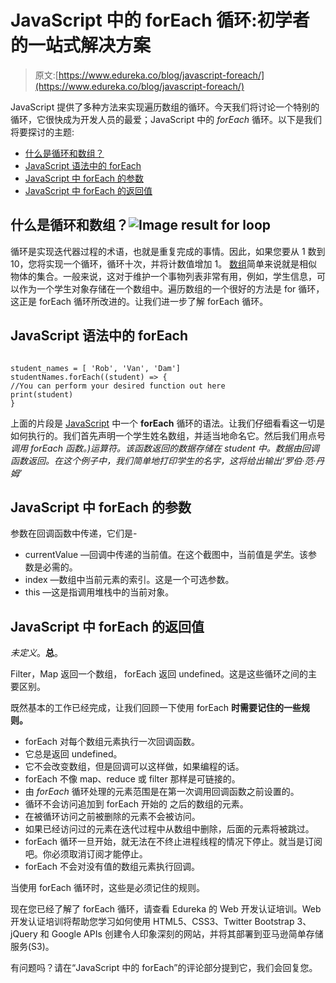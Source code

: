 # JavaScript 中的 forEach 循环:初学者的一站式解决方案

> 原文:[https://www.edureka.co/blog/javascript-foreach/](https://www.edureka.co/blog/javascript-foreach/)

JavaScript 提供了多种方法来实现遍历数组的循环。今天我们将讨论一个特别的循环，它很快成为开发人员的最爱；JavaScript 中的 *forEach* 循环。以下是我们将要探讨的主题:

*   [什么是循环和数组？](#loops%20and%20array)
*   [JavaScript 语法中的 forEach](#syntax)
*   [JavaScript 中 forEach 的参数](#parameters)
*   [JavaScript 中 forEach 的返回值](#return%20value)

## **什么是循环和数组？![Image result for loop](../Images/0f49581bed92570a17143e10259a74a5.png)**

循环是实现迭代器过程的术语，也就是重复完成的事情。因此，如果您要从 1 数到 10，您将实现一个循环，循环十次，并将计数值增加 1。 [数组](https://www.edureka.co/blog/array-sort-in-javascript/)简单来说就是相似物体的集合。一般来说，这对于维护一个事物列表非常有用，例如，学生信息，可以作为一个学生对象存储在一个数组中。遍历数组的一个很好的方法是 for 循环，这正是 forEach 循环所改进的。让我们进一步了解 forEach 循环。

## **JavaScript 语法中的 forEach**

```

student_names = [ 'Rob', 'Van', 'Dam']
studentNames.forEach((student) => {
//You can perform your desired function out here
print(student)
}

```

上面的片段是 [JavaScript](https://www.edureka.co/blog/what-is-javascript/) 中一个 **forEach** 循环的语法。让我们仔细看看这一切是如何执行的。我们首先声明一个学生姓名数组，并适当地命名它。然后我们用点号*调用 forEach 函数。)运算符。*该函数返回的数据存储在 student 中。数据由回调函数返回。在这个例子中，我们简单地打印学生的名字，这将给出输出*‘罗伯·范·丹姆’*

## **JavaScript 中 forEach 的参数**

参数在回调函数中传递，它们是-

*   currentValue —回调中传递的当前值。在这个截图中，当前值是*学生*。该参数是必需的。
*   index —数组中当前元素的索引。这是一个可选参数。
*   this —这是指调用堆栈中的当前对象。

## **JavaScript 中 forEach 的返回值**

*未定义*。**总**。

Filter，Map 返回一个数组，  forEach 返回 undefined。这是这些循环之间的主要区别。

<section class="jd je jf jg jh">

既然基本的工作已经完成，让我们回顾一下使用  forEach **时需要记住的一些规则。**

*   forEach 对每个数组元素执行一次回调函数。
*   它总是返回 undefined。
*   它不会改变数组，但是回调可以这样做，如果编程的话。
*   forEach 不像 map、reduce 或 filter 那样是可链接的。
*   由  *forEach* 循环处理的元素范围是在第一次调用回调函数之前设置的。
*   循环不会访问追加到 forEach 开始的  之后的数组的元素。
*   在被循环访问之前被删除的元素不会被访问。
*   如果已经访问过的元素在迭代过程中从数组中删除，后面的元素将被跳过。
*   forEach 循环一旦开始，就无法在不终止进程线程的情况下停止。就当是订阅吧。你必须取消订阅才能停止。
*   forEach 不会对没有值的数组元素执行回调。

当使用  forEach 循环时，这些是必须记住的规则。

现在您已经了解了 forEach 循环，请查看 Edureka 的 Web 开发认证培训。Web 开发认证培训将帮助您学习如何使用 HTML5、CSS3、Twitter Bootstrap 3、jQuery 和 Google APIs 创建令人印象深刻的网站，并将其部署到亚马逊简单存储服务(S3)。

有问题吗？请在“JavaScript 中的 forEach”的评论部分提到它，我们会回复您。

</section>